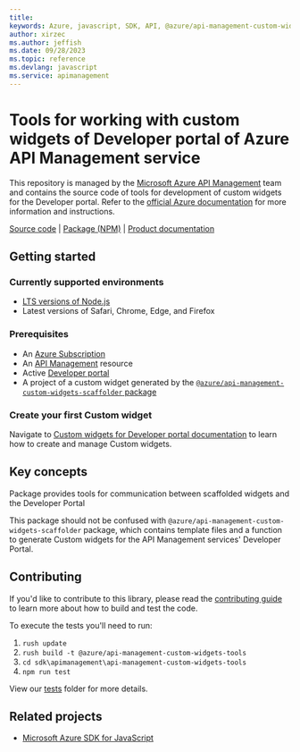```yaml
---
title: 
keywords: Azure, javascript, SDK, API, @azure/api-management-custom-widgets-tools, apimanagement
author: xirzec
ms.author: jeffish
ms.date: 09/28/2023
ms.topic: reference
ms.devlang: javascript
ms.service: apimanagement
---
```

# Tools for working with custom widgets of Developer portal of Azure API Management service

This repository is managed by the [Microsoft Azure API Management](https://aka.ms/apimrocks) team and contains the
source code of tools for development of custom widgets for the Developer portal. Refer to
the [official Azure documentation](https://aka.ms/apimdocs/portal/customwidgets) for more information and instructions.

[Source code](https://github.com/Azure/azure-sdk-for-js/blob/main/sdk/apimanagement/api-management-custom-widgets-scaffolder/) |
[Package (NPM)](https://www.npmjs.com/package/@azure/api-management-custom-widgets-scaffolder) |
[Product documentation](https://aka.ms/apimdocs/portal/)

## Getting started

### Currently supported environments

- [LTS versions of Node.js](https://github.com/nodejs/release#release-schedule)
- Latest versions of Safari, Chrome, Edge, and Firefox

### Prerequisites

- An [Azure Subscription](https://azure.microsoft.com)
- An [API Management](https://aka.ms/apimdocs/) resource
- Active [Developer portal](https://aka.ms/apimdocs/portal/)
- A project of a custom widget generated by the [`@azure/api-management-custom-widgets-scaffolder` package](https://www.npmjs.com/package/@azure/api-management-custom-widgets-scaffolder)

### Create your first Custom widget

Navigate to [Custom widgets for Developer portal documentation](https://aka.ms/apimdocs/portal/customwidgets) to learn how to create and manage Custom widgets.

## Key concepts

Package provides tools for communication between scaffolded widgets and the Developer Portal

This package should not be confused with `@azure/api-management-custom-widgets-scaffolder` package, which contains template files and a function to generate Custom widgets for the API Management services' Developer Portal.

## Contributing

If you'd like to contribute to this library, please read the [contributing guide](https://github.com/Azure/azure-sdk-for-js/blob/main/CONTRIBUTING.md) to learn more about how to build and test the code.

To execute the tests you'll need to run:

1. `rush update`
2. `rush build -t @azure/api-management-custom-widgets-tools`
3. `cd sdk\apimanagement\api-management-custom-widgets-tools`
4. `npm run test`

View our [tests](https://github.com/Azure/azure-sdk-for-js/blob/main/sdk/apimanagement/api-management-custom-widgets-scaffolder/test)
folder for more details.

## Related projects

- [Microsoft Azure SDK for JavaScript](https://github.com/Azure/azure-sdk-for-js)

